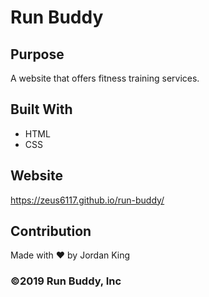 # Run Buddy

## Purpose
A website that offers fitness training services.

## Built With
* HTML
* CSS

## Website
https://zeus6117.github.io/run-buddy/

## Contribution
Made with ❤️ by Jordan King

### ©️2019 Run Buddy, Inc 
